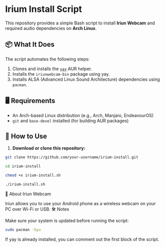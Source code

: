 # Irium Install Script

This repository provides a simple Bash script to install **Iriun Webcam** and required audio dependencies on **Arch Linux**.

## 📦 What It Does

The script automates the following steps:

1. Clones and installs the [`yay`](https://github.com/Jguer/yay) AUR helper.
2. Installs the `iriunwebcam-bin` package using yay.
3. Installs ALSA (Advanced Linux Sound Architecture) dependencies using `pacman`.

## 🖥️ Requirements

- An Arch-based Linux distribution (e.g., Arch, Manjaro, EndeavourOS)
- `git` and `base-devel` installed (for building AUR packages)

## 🚀 How to Use

1. **Download or clone this repository:**

```bash
git clone https://github.com/your-username/irium-install.git
```
```bash
cd irium-install
```

```bash
chmod +x irium-install.sh
```

```bash
./irium-install.sh
```
🎥 About Iriun Webcam

Iriun allows you to use your Android phone as a wireless webcam on your PC over Wi-Fi or USB.
🛠️ Notes

Make sure your system is updated before running the script:

```bash
sudo pacman -Syu
```

If yay is already installed, you can comment out the first block of the script.
